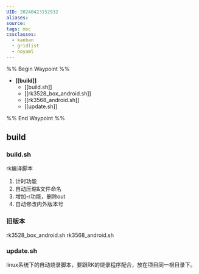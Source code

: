 ```yaml
---
UID: 20240423152932
aliases: 
source: 
tags: moc
cssclasses:
  - kanban 
  - gridlist 
  - noyaml
--- 
```


%% Begin Waypoint %%
- **[[build]]**
	- [[build.sh]]
	- [[rk3528_box_android.sh]]
	- [[rk3568_android.sh]]
	- [[update.sh]]

%% End Waypoint %%

## build
### build.sh
rk编译脚本
1. 计时功能
2. 自动压缩&文件命名
3. 增加-r功能，删除out
4. 自动修改内外版本号
### 旧版本
rk3528_box_android.sh
rk3568_android.sh

### update.sh
linux系统下的自动烧录脚本，要跟RK的烧录程序配合，放在项目同一根目录下。
